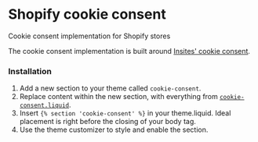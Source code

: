 # Shopify cookie consent
Cookie consent implementation for Shopify stores

The cookie consent implementation is built around <a href="https://cookieconsent.insites.com/" target="_blank">Insites' cookie consent</a>.

### Installation
1. Add a new section to your theme called `cookie-consent`.
2. Replace content within the new section, with everything from <a href="https://github.com/Youfront/shopify-cookie-consent/blob/master/cookie-consent.liquid">`cookie-consent.liquid`</a>.
3. Insert `{% section 'cookie-consent' %}` in your theme.liquid. Ideal placement is right before the closing of your body tag.
4. Use the theme customizer to style and enable the section.
